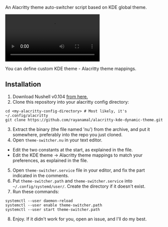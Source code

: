 An Alacritty theme auto-switcher script based on KDE global theme.

<video src="https://github.com/user-attachments/assets/a782a28b-2312-42e3-a829-c2b9f11c3279" controls></video>

You can define custom KDE theme - Alacritty theme mappings.

## Installation

1. Download Nushell v0.104 [from here.](https://github.com/nushell/nushell/releases/download/0.104.0/nu-0.104.0-x86_64-unknown-linux-gnu.tar.gz)
2. Clone this repository into your alacritty config directory:
```
cd <my-alacritty-config-directory> # Most likely, it's ~/.config/alacritty
git clone https://github.com/rayanamal/alacritty-kde-dynamic-theme.git
```
3. Extract the binary (the file named 'nu') from the archive, and put it somewhere, preferably into the repo you just cloned. 
4. Open `theme-switcher.nu` in your text editor.
  - Edit the two constants at the start, as explained in the file.
  - Edit the KDE theme -> Alacritty theme mappings to match your preferences, as explained in the file.
5. Open `theme-switcher.service` file in your editor, and fix the part indicated in the comments.
6. Put `theme-switcher.path` and `theme-switcher.service` into `~/.config/systemd/user/`. Create the directory if it doesn't exist.
7. Run these commands:
```
systemctl --user daemon-reload
systemctl --user enable theme-switcher.path
systemctl --user start theme-switcher.path
```
8. Enjoy. If it didn't work for you, open an issue, and I'll do my best.
